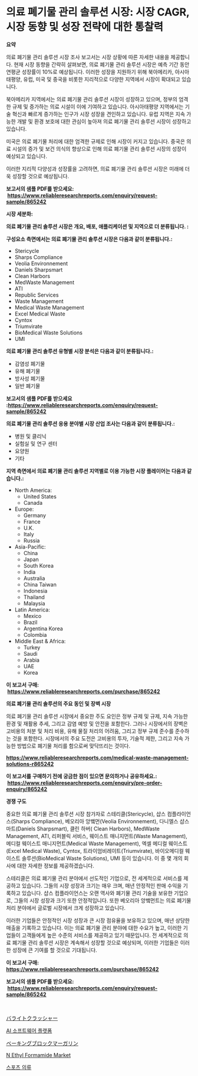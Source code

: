 <p><h1>의료 폐기물 관리 솔루션 시장: 시장 CAGR, 시장 동향 및 성장 전략에 대한 통찰력</h1></p><p><strong>요약</strong></p>
<p><p>의료 폐기물 관리 솔루션 시장 조사 보고서는 시장 상황에 따른 자세한 내용을 제공합니다. 현재 시장 동향을 간략히 살펴보면, 의료 폐기물 관리 솔루션 시장은 예측 기간 동안 연평균 성장률이 10%로 예상됩니다. 이러한 성장을 지원하기 위해 북아메리카, 아시아태평양, 유럽, 미국 및 중국을 비롯한 지리적으로 다양한 지역에서 시장이 확대되고 있습니다.</p><p>북아메리카 지역에서는 의료 폐기물 관리 솔루션 시장이 성장하고 있으며, 정부의 엄격한 규제 및 증가하는 의료 시설이 이에 기여하고 있습니다. 아시아태평양 지역에서는 기술 혁신과 빠르게 증가하는 인구가 시장 성장을 견인하고 있습니다. 유럽 지역은 지속 가능한 개발 및 환경 보호에 대한 관심이 높아져 의료 폐기물 관리 솔루션 시장이 성장하고 있습니다. </p><p>미국은 의료 폐기물 처리에 대한 엄격한 규제로 인해 시장이 커지고 있습니다. 중국은 의료 시설의 증가 및 보건 의식의 향상으로 인해 의료 폐기물 관리 솔루션 시장의 성장이 예상되고 있습니다.</p><p>이러한 지리적 다양성과 성장률을 고려하면, 의료 폐기물 관리 솔루션 시장은 미래에 더욱 성장할 것으로 예상됩니다.</p></p>
<p><strong>보고서의 샘플 PDF를 받으세요: &nbsp;<a href="https://www.reliableresearchreports.com/enquiry/request-sample/865242">https://www.reliableresearchreports.com/enquiry/request-sample/865242</a></strong></p>
<p><strong>시장 세분화:</strong></p>
<p><strong> 의료 폐기물 관리 솔루션 시장은 개요, 배포, 애플리케이션 및 지역으로 더 분류됩니다. :</strong></p>
<p><strong>구성요소 측면에서는 의료 폐기물 관리 솔루션 시장은 다음과 같이 분류됩니다.:</strong></p>
<p><ul><li>Stericycle</li><li>Sharps Compliance</li><li>Veolia Environnement</li><li>Daniels Sharpsmart</li><li>Clean Harbors</li><li>MedWaste Management</li><li>ATI</li><li>Republic Services</li><li>Waste Management</li><li>Medical Waste Management</li><li>Excel Medical Waste</li><li>Cyntox</li><li>Triumvirate</li><li>BioMedical Waste Solutions</li><li>UMI</li></ul></p>
<p><strong> 의료 폐기물 관리 솔루션 유형별 시장 분석은 다음과 같이 분류됩니다.:</strong></p>
<p><ul><li>감염성 폐기물</li><li>유해 폐기물</li><li>방사성 폐기물</li><li>일반 폐기물</li></ul></p>
<p><strong>보고서의 샘플 PDF를 받으세요 :<a href="https://www.reliableresearchreports.com/enquiry/request-sample/865242">https://www.reliableresearchreports.com/enquiry/request-sample/865242</a></strong></p>
<p><strong> 의료 폐기물 관리 솔루션 응용 분야별 시장 산업 조사는 다음과 같이 분류됩니다.:</strong></p>
<p><ul><li>병원 및 클리닉</li><li>실험실 및 연구 센터</li><li>요양원</li><li>기타</li></ul></p>
<p><strong>지역 측면에서 의료 폐기물 관리 솔루션 지역별로 이용 가능한 시장 플레이어는 다음과 같습니다.:</strong></p>
<p><ul>
    <li>
        North America:
        <ul>
            <li>United States</li>
            <li>Canada</li>
        </ul>
    </li>
    <li>
        Europe:
        <ul>
            <li>Germany</li>
            <li>France</li>
            <li>U.K.</li>
            <li>Italy</li>
            <li>Russia</li>
        </ul>
    </li>
    <li>
        Asia-Pacific:
        <ul>
            <li>China</li>
            <li>Japan</li>
            <li>South Korea</li>
            <li>India</li>
            <li>Australia</li>
            <li>China Taiwan</li>
            <li>Indonesia</li>
            <li>Thailand</li>
            <li>Malaysia</li>
        </ul>
    </li>
    <li>
        Latin America:
        <ul>
            <li>Mexico</li>
            <li>Brazil</li>
            <li>Argentina Korea</li>
            <li>Colombia</li>
        </ul>
    </li>
    <li>
        Middle East & Africa:
        <ul>
            <li>Turkey</li>
            <li>Saudi</li>
            <li>Arabia</li>
            <li>UAE</li>
            <li>Korea</li>
        </ul>
    </li>
    </ul></p>
<p><strong>이 보고서 구매: &nbsp;<a href="https://www.reliableresearchreports.com/purchase/865242">https://www.reliableresearchreports.com/purchase/865242</a></strong></p>
<p><strong>의료 폐기물 관리 솔루션의 주요 동인 및 장벽 시장</strong></p>
<p><p>의료 폐기물 관리 솔루션 시장에서 중요한 주도 요인은 정부 규제 및 규제, 지속 가능한 환경 및 재활용 추세, 그리고 감염 예방 및 안전을 포함한다. 그러나 시장에서의 장벽은 고비용의 처분 및 처리 비용, 유해 물질 처리의 어려움, 그리고 정부 규제 준수를 준수하는 것을 포함한다. 시장에서의 주요 도전은 고비용의 투자, 기술적 제한, 그리고 지속 가능한 방법으로 폐기물 처리를 함으로써 맞닥뜨리는 것이다.</p></p>
<p><strong><a href="https://www.reliableresearchreports.com/medical-waste-management-solutions-r865242">https://www.reliableresearchreports.com/medical-waste-management-solutions-r865242</a></strong></p>
<p><strong>이 보고서를 구매하기 전에 궁금한 점이 있으면 문의하거나 공유하세요.: &nbsp;<a href="https://www.reliableresearchreports.com/enquiry/pre-order-enquiry/865242">https://www.reliableresearchreports.com/enquiry/pre-order-enquiry/865242</a></strong></p>
<p><strong>경쟁 구도</strong></p>
<p><p>중요한 의료 폐기물 관리 솔루션 시장 참가자로 스테리클(Stericycle), 샵스 컴플라이언스(Sharps Compliance), 베오리아 앙뱈먼(Veolia Environnement), 다니엘스 샵스마트(Daniels Sharpsmart), 클린 하버( Clean Harbors), MedWaste Management, ATI, 리퍼블릭 서비스, 웨이스트 매니지먼트(Waste Management), 메디컬 웨이스트 매니지먼트(Medical Waste Management), 엑셀 메디컬 웨이스트(Excel Medical Waste), Cyntox, 트라이엄비레이트(Triumvirate), 바이오메디컬 웨이스트 솔루션(BioMedical Waste Solutions), UMI 등이 있습니다. 이 중 몇 개의 회사에 대한 자세한 정보를 제공하겠습니다.</p><p>스테리클은 의료 폐기물 관리 분야에서 선도적인 기업으로, 전 세계적으로 서비스를 제공하고 있습니다. 그들의 시장 성장과 크기는 매우 크며, 매년 안정적인 판매 수익을 기록하고 있습니다. 샵스 컴플라이언스는 오랜 역사와 폐기물 관리 기술을 보유한 기업으로, 그들의 시장 성장과 크기 또한 안정적입니다. 또한 베오리아 앙뱈먼트는 의료 폐기물 처리 분야에서 글로벌 시장에서 크게 성장하고 있습니다.</p><p>이러한 기업들은 안정적인 시장 성장과 큰 시장 점유율을 보유하고 있으며, 매년 상당한 매출을 기록하고 있습니다. 이는 의료 폐기물 관리 분야에 대한 수요가 높고, 이러한 기업들이 고객들에게 높은 수준의 서비스를 제공하고 있기 때문입니다. 전 세계적으로 의료 폐기물 관리 솔루션 시장은 계속해서 성장할 것으로 예상되며, 이러한 기업들은 이러한 성장에 큰 기여를 할 것으로 기대됩니다.</p></p>
<p><strong>이 보고서 구매: &nbsp; <a href="https://www.reliableresearchreports.com/purchase/865242">https://www.reliableresearchreports.com/purchase/865242</a></strong></p>
<p><strong>보고서의 샘플 PDF를 받으세요: &nbsp;<a href="https://www.reliableresearchreports.com/enquiry/request-sample/865242">https://www.reliableresearchreports.com/enquiry/request-sample/865242</a></strong><strong></strong></p>
<p>&nbsp;</p>
<p><p><a href="https://github.com/ppmazlotr77499/Market-Research-Report-List-1/blob/main/364951620444.md">バライトクラッシャー</a></p><p><a href="https://github.com/idcefvhkdut6/Market-Research-Report-List-1/blob/main/300494518793.md">AI 소프트웨어 플랫폼</a></p><p><a href="https://medium.com/@saigekulas/%E3%83%99%E3%83%BC%E3%82%AD%E3%83%B3%E3%82%B0%E3%83%96%E3%83%AD%E3%83%83%E3%82%AF%E3%83%9E%E3%83%BC%E3%82%AC%E3%83%AA%E3%83%B3%E5%B8%82%E5%A0%B4-2031%E5%B9%B4%E3%81%BE%E3%81%A7%E3%81%AE%E6%88%90%E5%8A%9F%E3%81%99%E3%82%8B%E3%83%93%E3%82%B8%E3%83%8D%E3%82%B9%E6%88%A6%E7%95%A5%E3%81%AE%E9%8D%B5-4af925d09e62">ベーキングブロックマーガリン</a></p><p><a href="https://issuu.com/reportprime-2/docs/n-ethyl-formamide-market-size-2030.pptx">N Ethyl Formamide Market</a></p><p><a href="https://medium.com/@waynewood21/%EC%8A%A4%ED%8F%AC%EC%B8%A0-%EC%9D%98%EB%A5%98-%EC%8B%9C%EC%9E%A5-%EA%B7%9C%EB%AA%A8%EB%8A%94-%EA%B8%80%EB%A1%9C%EB%B2%8C-%EC%82%B0%EC%97%85%EC%97%90%EC%84%9C-%EC%B5%9C%EA%B3%A0%EC%9D%98-%EB%A7%88%EC%BC%80%ED%8C%85-%EC%B1%84%EB%84%90%EC%9D%84-%EB%B3%B4%EC%97%AC%EC%A4%8D%EB%8B%88%EB%8B%A4-c953d1500453">스포츠 의류</a></p></p>